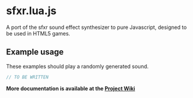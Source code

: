 sfxr.lua.js
===========

A port of the sfxr sound effect synthesizer to pure Javascript, designed to be used
in HTML5 games.


Example usage
-------------

These examples should play a randomly generated sound.

```javascript
// TO BE WRITTEN
```


**More documentation is available at the [Project Wiki](https://github.com/lucasdealmeidasm/sfxr.lua.js/wiki)**
